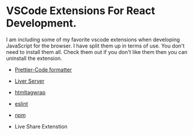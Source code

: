# VSCode Extensions For React Development.
I am including some of my favorite vscode extensions when developing JavaScript for the browser. I have split them up in terms of use. You don't need to install them all. Check them out if you don't like them then you can uninstall the extension.

 
- [Prettier-Code formatter](https://marketplace.visualstudio.com/items?itemName=esbenp.prettier-vscode)
- [Liver Server](https://marketplace.visualstudio.com/items?itemName=ritwickdey.LiveServer)
- [htmltagwrap](https://marketplace.visualstudio.com/items?itemName=bradgashler.htmltagwrap)
- [eslint](https://marketplace.visualstudio.com/items?itemName=dbaeumer.vscode-eslint)
- [npm](https://marketplace.visualstudio.com/items?itemName=eg2.vscode-npm-script)

- Live Share Extenstion